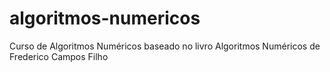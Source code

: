 # algoritmos-numericos
Curso de Algoritmos Numéricos baseado no livro Algoritmos Numéricos de Frederico Campos Filho
